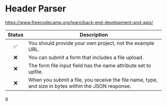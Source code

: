 # Header Parser

https://www.freecodecamp.org/learn/back-end-development-and-apis/ <br />

| Status | Description                                                                                          |
| :----: | ---------------------------------------------------------------------------------------------------- |
|   ✅   | You should provide your own project, not the example URL.                                            |
|   ❌   | You can submit a form that includes a file upload.                                                   |
|   ❌   | The form file input field has the name attribute set to upfile.                                      |
|   ❌   | When you submit a file, you receive the file name, type, and size in bytes within the JSON response. |
g